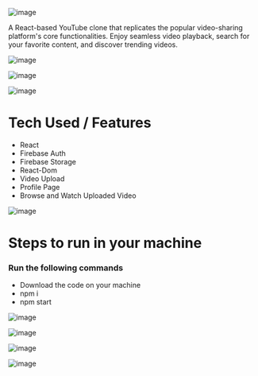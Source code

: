 ![image](https://github.com/Aseem5047/youtube/assets/80787027/a7a2f2c2-3992-4eef-99db-7c21f52fb755)

A React-based YouTube clone that replicates the popular video-sharing platform's core functionalities. Enjoy seamless video playback, search for your favorite content, and discover trending videos.

![image](https://github.com/Aseem5047/youtube/assets/80787027/dc5e85ff-7c00-44d7-a417-829eb24bd53a)

![image](https://github.com/Aseem5047/youtube/assets/80787027/b038f9ef-ed77-40be-aeae-103f9ceabab0)

![image](https://github.com/Aseem5047/youtube/assets/80787027/68c508da-6c6f-44e6-90b5-ed1df2665f0a)

# Tech Used / Features

  * React
  * Firebase Auth
  * Firebase Storage
  * React-Dom
  * Video Upload
  * Profile Page
  * Browse and Watch Uploaded Video

![image](https://github.com/Aseem5047/youtube/assets/80787027/66cecd72-15a8-4760-b6ce-efbc7282246a)

# Steps to run in your machine
### Run the following commands
  * Download the code on your machine
  * npm i
  * npm start

![image](https://github.com/Aseem5047/youtube/assets/80787027/6e180514-38c8-4704-ae3a-582b4e0b0da6)


![image](https://github.com/Aseem5047/youtube/assets/80787027/2f6489ce-b99b-4b02-b28e-54a8b35994f4)

![image](https://github.com/Aseem5047/youtube/assets/80787027/cfea9bd6-761d-478b-b0a3-51dc42c87f87)

![image](https://github.com/Aseem5047/youtube/assets/80787027/0db55535-1a33-428b-aa8e-9f778beb71c4)


